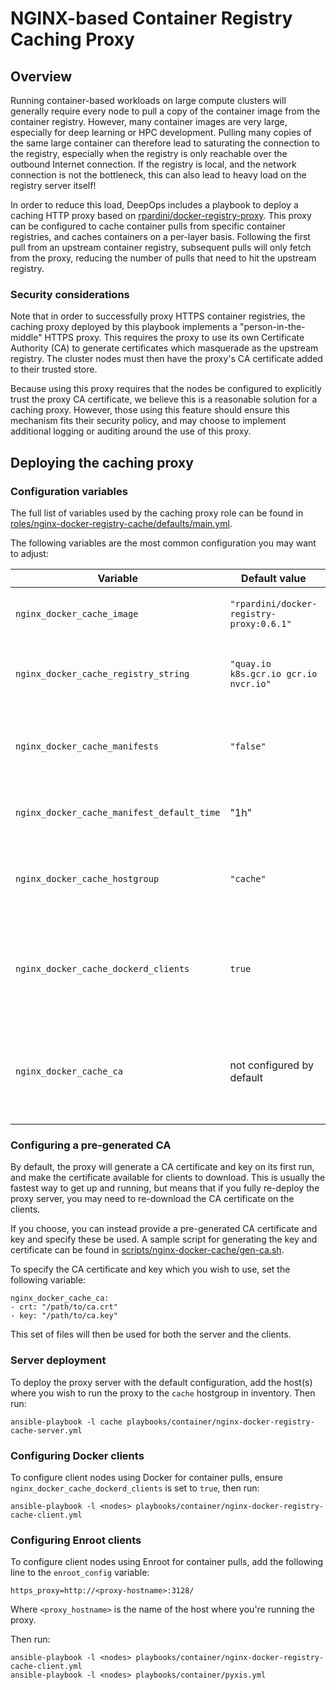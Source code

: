 NGINX-based Container Registry Caching Proxy
============================================

Overview
--------

Running container-based workloads on large compute clusters will generally require every node to pull a copy of the container image from the container registry.
However, many container images are very large, especially for deep learning or HPC development.
Pulling many copies of the same large container can therefore lead to saturating the connection to the registry, especially when the registry is only reachable over the outbound Internet connection.
If the registry is local, and the network connection is not the bottleneck, this can also lead to heavy load on the registry server itself!

In order to reduce this load, DeepOps includes a playbook to deploy a caching HTTP proxy based on [rpardini/docker-registry-proxy](https://github.com/rpardini/docker-registry-proxy).
This proxy can be configured to cache container pulls from specific container registries, and caches containers on a per-layer basis.
Following the first pull from an upstream container registry, subsequent pulls will only fetch from the proxy, reducing the number of pulls that need to hit the upstream registry.


### Security considerations

Note that in order to successfully proxy HTTPS container registries, the caching proxy deployed by this playbook implements a "person-in-the-middle" HTTPS proxy.
This requires the proxy to use its own Certificate Authority (CA) to generate certificates which masquerade as the upstream registry.
The cluster nodes must then have the proxy's CA certificate added to their trusted store.

Because using this proxy requires that the nodes be configured to explicitly trust the proxy CA certificate, we believe this is a reasonable solution for a caching proxy.
However, those using this feature should ensure this mechanism fits their security policy, and may choose to implement additional logging or auditing around the use of this proxy.


Deploying the caching proxy 
---------------------------

### Configuration variables

The full list of variables used by the caching proxy role can be found in [roles/nginx-docker-registry-cache/defaults/main.yml](../../roles/nginx-docker-registry-cache/defaults/main.yml).

The following variables are the most common configuration you may want to adjust:

| Variable | Default value | Description |
| -------- | ------------- | ----------- |
| `nginx_docker_cache_image` | `"rpardini/docker-registry-proxy:0.6.1"` | Container image used to deploy the proxy |
| `nginx_docker_cache_registry_string` | `"quay.io k8s.gcr.io gcr.io nvcr.io"` | Space-separated list of registries to proxy |
| `nginx_docker_cache_manifests` | `"false"` | Flag to determine whether to cache image manifests |
| `nginx_docker_cache_manifest_default_time` | "1h" | If manifests are cached, time to cache them |
| `nginx_docker_cache_hostgroup` | `"cache"` | Ansible inventory host group where proxy is deployed |
| `nginx_docker_cache_dockerd_clients` | `true` | Flag to determine whether `dockerd` should be configured to use the proxy |
| `nginx_docker_cache_ca` | not configured by default | Specifies file paths for CA certificate and key, if you supply these yourself |


### Configuring a pre-generated CA

By default, the proxy will generate a CA certificate and key on its first run, and make the certificate available for clients to download.
This is usually the fastest way to get up and running, but means that if you fully re-deploy the proxy server, you may need to re-download the CA certificate on the clients.

If you choose, you can instead provide a pre-generated CA certificate and key and specify these be used.
A sample script for generating the key and certificate can be found in [scripts/nginx-docker-cache/gen-ca.sh](../../scripts/nginx-docker-cache/gen-ca.sh).

To specify the CA certificate and key which you wish to use, set the following variable:

```
nginx_docker_cache_ca:
- crt: "/path/to/ca.crt"
- key: "/path/to/ca.key"
```

This set of files will then be used for both the server and the clients.

 
### Server deployment

To deploy the proxy server with the default configuration, add the host(s) where you wish to run the proxy to the `cache` hostgroup in inventory.
Then run:

```
ansible-playbook -l cache playbooks/container/nginx-docker-registry-cache-server.yml
```


### Configuring Docker clients

To configure client nodes using Docker for container pulls, ensure `nginx_docker_cache_dockerd_clients` is set to `true`, then run:

```
ansible-playbook -l <nodes> playbooks/container/nginx-docker-registry-cache-client.yml
```

### Configuring Enroot clients

To configure client nodes using Enroot for container pulls, add the following line to the `enroot_config` variable:

```
https_proxy=http://<proxy-hostname>:3128/
```

Where `<proxy_hostname>` is the name of the host where you're running the proxy.

Then run:

```
ansible-playbook -l <nodes> playbooks/container/nginx-docker-registry-cache-client.yml
ansible-playbook -l <nodes> playbooks/container/pyxis.yml
```

